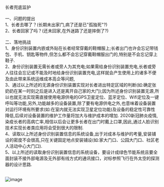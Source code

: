    长者兜底监护 
<br>
<br>
一、问题的提出<br>
1、长者去哪了？(长期未出家门,病了还是已"孤独死"?)<br>
2、长者回家了吗？(还未回家,在外迷路了还是摔倒了?)<br>
<br>
二、落地挑战<br>
1、身份识别装置内嵌或外贴在长者经常穿戴的鞋帽服上;长者出门也许会忘记带钱包、手机、钥匙等物件,但怎么都不会忘记穿戴鞋帽服出门的,特别是不会忘记穿上鞋子.<br>
2、身份识别装置无需长者或旁人为其充电;如果需给身份识别装置充电,长者或旁人往往会忘记或不能及时地给身份识别装置充电,这样就会产生使用上的诸多不便及由此带来系统运维成本高企等问题,<br>
3、通过以上所述的无源身份识别装置实现对长者进出特定区域的判断(如:确定张奶奶在某一时刻之后是进入还是离开自己家的大门);因为所述身份识别装置无源,所以也就无法实现需直接使用电源供电的GPS卫星定位、蓝牙定位、Wifi定位及一键呼叫等功能,另外,功能越多的设备装置,除了要有电源供电之外,也意味着设备装置对运行环境有所要求(如:在室内就无法实现卫星定位功能)及设备的稳定性可靠性降低,后续对设备装置的维护工作量将加大与维护成本的增加. 2020新冠肺炎疫情,染疫长者的高病亡率,相信以后会让更多长者在出门时戴上口罩,因此,通过人脸识别技术实现长者类应用将会受到很大的限制.<br>
 4、读取以上所述身份识别装置信息的系统设备,出于对成本与维护的考量,安装铺设的密度不会很高,只在关键固定地点安装铺设(如:家大门口、公园大门口、社区老人活动中心大门口).<br>
 5、以上所述的读取身份识别装置信息的系统设备，要设计成绿色节能系统且要全面封装不接外部电源及无外部有线方式的通讯接口，对标参照飞行在外太空的探测器的设计思路.<br>
<br>

![image](http://www.618cloud.com.cn/ueditor/jsp/upload/image/20191230/1577712184891098284.png)
